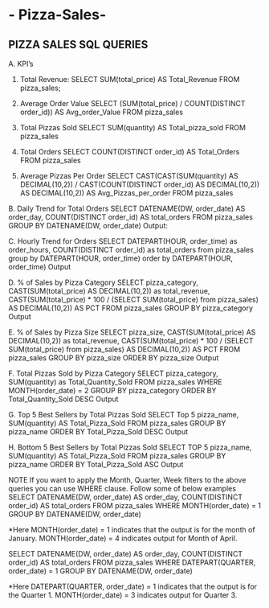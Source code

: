 # - Pizza-Sales-
## PIZZA SALES SQL QUERIES
A. KPI’s
1. Total Revenue:
SELECT SUM(total_price) AS Total_Revenue FROM pizza_sales;
 
2. Average Order Value
SELECT (SUM(total_price) / COUNT(DISTINCT order_id)) AS Avg_order_Value FROM pizza_sales
 
3. Total Pizzas Sold
SELECT SUM(quantity) AS Total_pizza_sold FROM pizza_sales
 
4. Total Orders
SELECT COUNT(DISTINCT order_id) AS Total_Orders FROM pizza_sales
 
5. Average Pizzas Per Order
SELECT CAST(CAST(SUM(quantity) AS DECIMAL(10,2)) / 
CAST(COUNT(DISTINCT order_id) AS DECIMAL(10,2)) AS DECIMAL(10,2))
AS Avg_Pizzas_per_order
FROM pizza_sales
 
B. Daily Trend for Total Orders
SELECT DATENAME(DW, order_date) AS order_day, COUNT(DISTINCT order_id) AS total_orders 
FROM pizza_sales
GROUP BY DATENAME(DW, order_date)
Output:
 
C. Hourly Trend for Orders
SELECT DATEPART(HOUR, order_time) as order_hours, COUNT(DISTINCT order_id) as total_orders
from pizza_sales
group by DATEPART(HOUR, order_time)
order by DATEPART(HOUR, order_time)
Output
 
D. % of Sales by Pizza Category
SELECT pizza_category, CAST(SUM(total_price) AS DECIMAL(10,2)) as total_revenue,
CAST(SUM(total_price) * 100 / (SELECT SUM(total_price) from pizza_sales) AS DECIMAL(10,2)) AS PCT
FROM pizza_sales
GROUP BY pizza_category
Output
 
E. % of Sales by Pizza Size
SELECT pizza_size, CAST(SUM(total_price) AS DECIMAL(10,2)) as total_revenue,
CAST(SUM(total_price) * 100 / (SELECT SUM(total_price) from pizza_sales) AS DECIMAL(10,2)) AS PCT
FROM pizza_sales
GROUP BY pizza_size
ORDER BY pizza_size
Output
 

F. Total Pizzas Sold by Pizza Category
SELECT pizza_category, SUM(quantity) as Total_Quantity_Sold
FROM pizza_sales
WHERE MONTH(order_date) = 2
GROUP BY pizza_category
ORDER BY Total_Quantity_Sold DESC
Output
 
G. Top 5 Best Sellers by Total Pizzas Sold
SELECT Top 5 pizza_name, SUM(quantity) AS Total_Pizza_Sold
FROM pizza_sales
GROUP BY pizza_name
ORDER BY Total_Pizza_Sold DESC
Output
 



H. Bottom 5 Best Sellers by Total Pizzas Sold
SELECT TOP 5 pizza_name, SUM(quantity) AS Total_Pizza_Sold
FROM pizza_sales
GROUP BY pizza_name
ORDER BY Total_Pizza_Sold ASC
Output
 

NOTE
If you want to apply the Month, Quarter, Week filters to the above queries you can use WHERE clause. Follow some of below examples
SELECT DATENAME(DW, order_date) AS order_day, COUNT(DISTINCT order_id) AS total_orders 
FROM pizza_sales
WHERE MONTH(order_date) = 1
GROUP BY DATENAME(DW, order_date)

*Here MONTH(order_date) = 1 indicates that the output is for the month of January. MONTH(order_date) = 4 indicates output for Month of April.

SELECT DATENAME(DW, order_date) AS order_day, COUNT(DISTINCT order_id) AS total_orders 
FROM pizza_sales
WHERE DATEPART(QUARTER, order_date) = 1
GROUP BY DATENAME(DW, order_date)

*Here DATEPART(QUARTER, order_date) = 1 indicates that the output is for the Quarter 1. MONTH(order_date) = 3 indicates output for Quarter 3.
